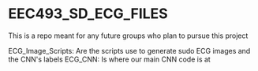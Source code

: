 # EEC493_SD_ECG_FILES

This is a repo meant for any future groups who plan to pursue this project

ECG_Image_Scripts: Are the scripts use to generate sudo ECG images and the CNN's labels
ECG_CNN: Is where our main CNN code is at
